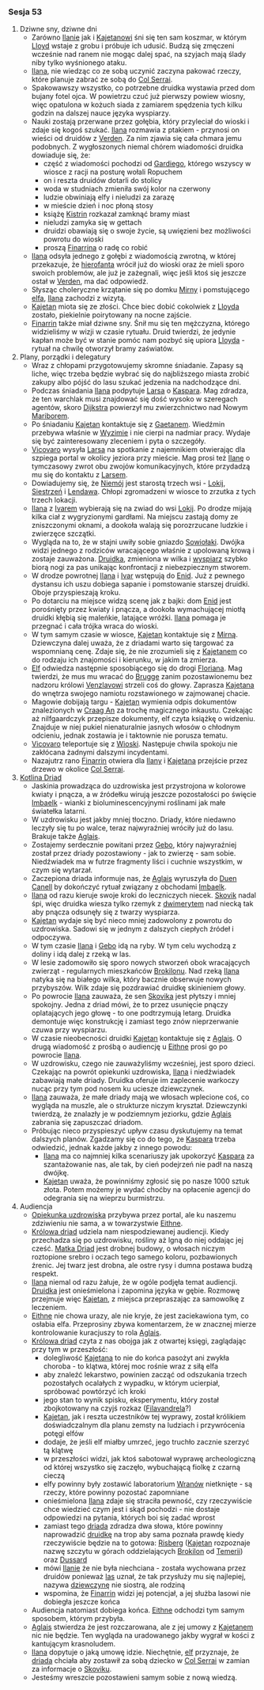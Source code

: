 ### Sesja 53
1. Dziwne sny, dziwne dni
    - Zarówno [Ilanie](#g_ilana) jak i [Kajetanowi](#g_kajetan) śni się ten sam koszmar, w którym [Lloyd](#p_lloyd) wstaje z grobu i próbuje ich udusić. Budzą się zmęczeni wcześnie nad ranem nie mogąc dalej spać, na szyjach mają ślady niby tylko wyśnionego ataku.
    - [Ilana](#g_ilana), nie wiedząc co ze sobą uczynić zaczyna pakować rzeczy, które planuje zabrać ze sobą do [Col Serrai](#l_col_serrai). 
    - Spakowawszy wszystko, co potrzebne druidka wystawia przed dom bujany fotel ojca. W powietrzu czuć już pierwszy powiew wiosny, więc opatulona w kożuch siada z zamiarem spędzenia tych kilku godzin na dalszej nauce języka wyspiarzy.
    - Nauki zostają przerwane przez gołębia, który przyleciał do wioski i zdaje się kogoś szukać. [Ilana](#g_ilana) rozmawia z ptakiem - przynosi on wieści od druidów z [Verden](#l_verden). Za nim zjawia się cała chmara jemu podobnych. Z wygłoszonych niemal chórem wiadomości druidka dowiaduje się, że:
        - część z wiadomości pochodzi od [Gardiego](#p_gardi), którego wszyscy w wiosce z racji na posturę wołali Ropuchem
        - on i reszta druidów dotarli do stolicy
        - woda w studniach zmieniła swój kolor na czerwony
        - ludzie obwiniają elfy i nieludzi za zarazę
        - w mieście dzień i noc płoną stosy
        - książę [Kistrin](#p_ksiaze_kistrin) rozkazał zamknąć bramy miast
        - nieludzi zamyka się w gettach
        - druidzi obawiają się o swoje życie, są uwięzieni bez możliwości powrotu do wioski
        - proszą [Finarrina](#p_druid_finarrin) o radę co robić
    - [Ilana](#g_ilana) odsyła jednego z gołębi z wiadomością zwrotną, w której przekazuje, że [hierofanta](#p_druid_finarrin) wrócił już do wioski oraz że mieli sporo swoich problemów, ale już je zażegnali, więc jeśli ktoś się jeszcze ostał w [Verden](#l_verden), ma dać odpowiedź.
    - Słysząc choleryczne krzątanie się po domku [Mirny](#p_mirna) i pomstującego [elfa](#g_kajetan), [Ilana](#g_ilana) zachodzi z wizytą.
    - [Kajetan](#g_kajetan) miota się ze złości. Chce biec dobić cokolwiek z [Lloyda](#p_lloyd) zostało, piekielnie poirytowany na nocne zajście.
    - [Finarrin](#p_druid_finarrin) także miał dziwne sny. Śnił mu się ten mężczyzna, którego widzieliśmy w wizji w czasie rytuału. Druid twierdzi, że jedynie kapłan może być w stanie pomóc nam pozbyć się upiora [Lloyda](#p_lloyd) - rytuał na chwilę otworzył bramy zaświatów.
2. Plany, porządki i delegatury
    - Wraz z chłopami przygotowujemy skromne śniadanie. Zapasy są liche, więc trzeba będzie wybrać się do najbliższego miasta zrobić zakupy albo pójść do lasu szukać jedzenia na nadchodzące dni.
    - Podczas śniadania [Ilana](#g_ilana) podpytuje [Larsa](#p_lars) o [Kaspara](p_kaspar). Mag zdradza, że ten warchlak musi znajdować się dość wysoko w szeregach agentów, skoro [Dijkstra](#p_dijkstra) powierzył mu zwierzchnictwo nad Nowym [Mariborem](#l_maribor).
    - Po śniadaniu [Kajetan](#g_kajetan) kontaktuje się z [Gaetanem](#p_gaetan). Wiedźmin przebywa właśnie w [Wyzimie](#l_wyzima) i nie cierpi na nadmiar pracy. Wydaje się być zainteresowany zleceniem i pyta o szczegóły.
    - [Vicovaro](#p_florian_z_vicovaro) wysyła [Larsa](#p_lars) na spotkanie z najemnikiem otwierając dla szpiega portal w okolicy jeziora przy mieście. Mag prosi też [Ilanę](#g_ilana) o tymczasowy zwrot obu zwojów komunikacyjnych, które przydadzą mu się do kontaktu z [Larsem](#p_lars).
    - Dowiadujemy się, że [Niemój](#p_niemoj) jest starostą trzech wsi - [Lokij](#l_lokij), [Siestrzeń](#l_siestrzen) i [Lendawa](#l_lendawa). Chłopi zgromadzeni w wiosce to zrzutka z tych trzech lokacji.
    - [Ilana](#g_ilana) z [Ivarem](#p_ivar) wybierają się na zwiad do wsi [Lokij](#l_lokij). Po drodze mijają kilka ciał z wygryzionymi gardłami. Na miejscu zastają domy ze zniszczonymi oknami, a dookoła walają się porozrzucane ludzkie i zwierzęce szczątki. 
    - Wygląda na to, że w stajni uwiły sobie gniazdo [Sowiołaki](#b_sowiolak). Dwójka widzi jednego z rodziców wracającego właśnie z upolowaną krową i zostaje zauważona. [Druidka](#g_ilana), zmieniona w wilka i [wyspiarz](#p_ivar) szybko biorą nogi za pas unikając konfrontacji z niebezpiecznym stworem.
    - W drodze powrotnej [Ilana](#g_ilana) i [Ivar](#p_ivar) wstępują do [Enid](#p_enid). Już z pewnego dystansu ich uszu dobiega sapanie i pomstowanie starszej druidki. Oboje przyspieszają kroku.
    - Po dotarciu na miejsce widzą scenę jak z bajki: dom [Enid](#p_enid) jest porośnięty przez kwiaty i pnącza, a dookoła wymachującej miotłą druidki kłębią się maleńkie, latające wróżki. [Ilana](#g_ilana) pomaga je przegnać i cała trójka wraca do wioski.
    - W tym samym czasie w wiosce, [Kajetan](#g_kajetan) kontaktuje się z [Mirną](#p_mirna). Dziewczyna dalej uważa, że z driadami warto się targować za wspomnianą cenę. Zdaje się, że nie zrozumieli się z [Kajetanem](#g_kajetan) co do rodzaju ich znajomości i kierunku, w jakim ta zmierza.
    - [Elf](#g_kajetan) odwiedza następnie sposobiącego się do drogi [Floriana](#p_florian_z_vicovaro). Mag twierdzi, że mus mu wracać do [Brugge](#l_brugge) zanim pozostawionemu bez nadzoru królowi [Venzlavowi](#p_krol_venzlav_ii) strzeli coś do głowy. Zaprasza [Kajetana](#g_kajetan) do wnętrza swojego namiotu rozstawionego w zajmowanej chacie.
    - Magowie dobijają targu - [Kajetan](#g_kajetan) wymienia odpis dokumentów znalezionych w [Craag An](#l_craag_an) za trochę magicznego inkaustu. Czekając aż nilfgaardczyk przepisze dokumenty, elf czyta książkę o widzeniu. Znajduje w niej pukiel nienaturalnie jasnych włosów o chłodnym odcieniu, jednak zostawia je i taktownie nie porusza tematu.
    - [Vicovaro](#p_florian_z_vicovaro) teleportuje się z [Wioski](#l_wioska). Następuje chwila spokoju nie zakłócana żadnymi dalszymi incydentami.
    - Nazajutrz rano [Finarrin](#p_druid_finarrin) otwiera dla [Ilany](#g_ilana) i [Kajetana](#g_kajetan) przejście przez drzewo w okolice [Col Serrai](#l_col_serrai).
2. [Kotlina Driad](#l_col_serrai)
    - Jaskinia prowadząca do uzdrowiska jest przystrojona w kolorowe kwiaty i pnącza, a w źródełku wirują jeszcze pozostałości po święcie [Imbaelk](#r_imbaelk) - wianki z bioluminescencyjnymi roślinami jak małe światełka latarni.
    - W uzdrowisku jest jakby mniej tłoczno. Driady, które niedawno leczyły się tu po walce, teraz najwyraźniej wróciły już do lasu. Brakuje także [Aglais](#p_aglais).
    - Zostajemy serdecznie powitani przez [Gebo](#p_gebo), który najwyraźniej został przez driady pozostawiony - jak to zwierzę - sam sobie. Niedźwiadek ma w futrze fragmenty liści i cuchnie wszystkim, w czym się wytarzał.
    - Zaczepiona driada informuje nas, że [Aglais](#p_aglais) wyruszyła do [Duen Canell](#l_duen_canell) by dokończyć rytuał związany z obchodami [Imbaelk](#r_imbaelk).
    - [Ilana](#g_ilana) od razu kieruje swoje kroki do leczniczych niecek. [Skovik](#p_skovik) nadal śpi, więc druidka wiesza tylko rzemyk z [dwimerytem](#r_dwimeryt) nad niecką tak aby pnącza odsunęły się z twarzy wyspiarza.
    - [Kajetan](#g_kajetan) wydaje się być nieco mniej zadowolony z powrotu do uzdrowiska. Sadowi się w jednym z dalszych ciepłych źródeł i odpoczywa.
    - W tym czasie [Ilana](#g_ilana) i [Gebo](#p_gebo) idą na ryby. W tym celu wychodzą z doliny i idą dalej z rzeką w las.
    - W lesie zadomowiło się sporo nowych stworzeń obok wracających zwierząt - regularnych mieszkańców [Brokilonu](#l_brokilon). Nad rzeką [Ilana](#g_ilana) natyka się na białego wilka, który bacznie obserwuje nowych przybyszów. Wilk zdaje się pozdrawiać druidkę skinieniem głowy.
    - Po powrocie [Ilana](#g_ilana) zauważa, że sen [Skovika](#p_skovik) jest płytszy i mniej spokojny. Jedna z driad mówi, że to przez usunięcie pnączy oplatających jego głowę - to one podtrzymują letarg. Druidka demontuje więc konstrukcję i zamiast tego znów nieprzerwanie czuwa przy wyspiarzu.
    - W czasie nieobecności druidki [Kajetan](#g_kajetan) kontaktuje się z [Aglais](#p_aglais). O drugą wiadomość z prośbą o audiencję u [Eithne](#p_eithne) prosi go po powrocie [Ilana](#g_ilana).
    - W uzdrowisku, czego nie zauważyliśmy wcześniej, jest sporo dzieci. Czekając na powrót opiekunki uzdrowiska, [Ilana](#g_ilana) i niedźwiadek zabawiają małe driady. Druidka oferuje im zaplecenie warkoczy nucąc przy tym pod nosem ku uciesze dziewczynek.
    - [Ilana](#g_ilana) zauważa, że małe driady mają we włosach wplecione coś, co wygląda na muszle, ale o strukturze niczym kryształ. Dziewczynki twierdzą, że znalazły je w podziemnym jeziorku, gdzie [Aglais](#p_aglais) zabrania się zapuszczać driadom.
    - Próbując nieco przyspieszyć upływ czasu dyskutujemy na temat dalszych planów. Zgadzamy się co do tego, że [Kaspara](#p_kaspar) trzeba odwiedzić, jednak każde jakby z innego powodu:
        - [Ilana](#g_ilana) ma co najmniej kilka scenariuszy jak upokorzyć [Kaspara](#p_kaspar) za szantażowanie nas, ale tak, by cień podejrzeń nie padł na naszą dwójkę.
        - [Kajetan](#g_kajetan) uważa, że powinniśmy zgłosić się po nasze 1000 sztuk złota. Potem możemy je wydać choćby na opłacenie agencji do odegrania się na wieprzu burmistrzu.
3. Audiencja
    - [Opiekunka uzdrowiska](#p_aglais) przybywa przez portal, ale ku naszemu zdziwieniu nie sama, a w towarzystwie [Eithne](#p_eithne). 
    - [Królowa driad](#p_eithne) udziela nam niespodziewanej audiencji. Kiedy przechadza się po uzdrowisku, rośliny aż lgną do niej oddając jej cześć. [Matka Driad](#p_eithne) jest drobnej budowy, o włosach niczym roztopione srebro i oczach tego samego koloru, pozbawionych źrenic. Jej twarz jest drobna, ale ostre rysy i dumna postawa budzą respekt.
    - [Ilana](#g_ilana) niemal od razu żałuje, że w ogóle podjęła temat audiencji. [Druidka](#g_ilana) jest onieśmielona i zapomina języka w gębie. Rozmowę przejmuje więc [Kajetan](#g_kajetan), z miejsca przepraszając za samowolkę z leczeniem.
    - [Eithne](#p_eithne) nie chowa urazy, ale nie kryje, że jest zaciekawiona tym, co osłabia elfa. Przeprosiny zbywa komentarzem, że w znacznej mierze kontrolowanie kuracjuszy to rola [Aglais](#p_aglais).
    - [Królowa driad](#p_eithne) czyta z nas obojga jak z otwartej księgi, zaglądając przy tym w przeszłość:
        - dolegliwość [Kajetana](#g_kajetan) to nie do końca pasożyt ani zwykła choroba - to klątwa, której moc rośnie wraz z siłą elfa
        - aby znaleźć lekarstwo, powinien zacząć od odszukania trzech pozostałych ocalałych z wypadku, w którym ucierpiał, spróbować powtórzyć ich kroki
        - jego stan to wynik spisku, eksperymentu, który został zbojkotowany na czyjś rozkaz ([Filavandrela](#p_filavandrel)?)
        - [Kajetan](#g_kajetan), jak i reszta uczestników tej wyprawy, został królikiem doświadczalnym dla planu zemsty na ludziach i przywrócenia potęgi elfów
        - dodaje, że jeśli elf miałby umrzeć, jego truchło zacznie szerzyć tą klątwę
        - w przeszłości widzi, jak ktoś sabotował wyprawę archeologiczną od której wszystko się zaczęło, wybuchającą fiolkę z czarną cieczą
        - elfy powinny były zostawić laboratorium [Wranów](#r_wran) nietknięte - są rzeczy, które powinny pozostać zapomniane
        - onieśmielona [Ilana](#g_ilana) zdaje się straciła pewność, czy rzeczywiście chce wiedzieć czym jest i skąd pochodzi - nie dostaje odpowiedzi na pytania, których boi się zadać wprost
        - zamiast tego [driada](#p_eithne) zdradza dwa słowa, które powinny naprowadzić [druidkę](#g_ilana) na trop aby sama poznała prawdę kiedy rzeczywiście będzie na to gotowa: [Risberg](#l_gora_cremora) ([Kajetan](#g_kajetan) rozpoznaje nazwę szczytu w górach oddzielających [Brokilon](#l_brokilon) od [Temerii](#l_temeria)) oraz [Dussard](#r_dussard)
        - mówi [Ilanie](#g_ilana) że nie była niechciana - została wychowana przez druidów ponieważ [las](#l_brokilon) uznał, że tak przysłuży mu się najlepiej, nazywa [dziewczynę](#g_ilana) nie siostrą, ale rodziną
        - wspomina, że [Finarrin](#p_druid_finarrin) widzi jej potencjał, a jej służba lasowi nie dobiegła jeszcze końca
    - Audiencja natomiast dobiega końca. [Eithne](#p_eithne) odchodzi tym samym sposobem, którym przybyła.
    - [Aglais](#p_aglais) stwierdza że jest rozczarowana, ale z jej umowy z [Kajetanem](#g_kajetan) nic nie będzie. Ten wygląda na uradowanego jakby wygrał w kości z kantującym krasnoludem.
    - [Ilana](#g_ilana) dopytuje o jaką umowę idzie. Niechętnie, [elf](#g_kajetan) przyznaje, że [driada](#p_aglais) chciała aby zostawił za sobą dziecko w [Col Serrai](#l_col_serrai) w zamian za informacje o [Skoviku](#p_skovik).
    - Jesteśmy wreszcie pozostawieni samym sobie z nową wiedzą.